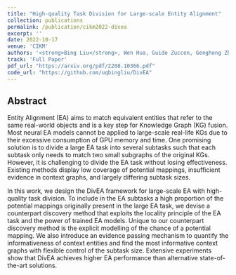 ```yaml
---
title: "High-quality Task Division for Large-scale Entity Alignment"
collection: publications
permalink: /publication/cikm2022-divea
excerpt: ''
date: 2022-10-17
venue: 'CIKM'
authors: '<strong>Bing Liu</strong>, Wen Hua, Guido Zuccon, Genghong Zhao, Xia Zhang'
track: 'Full Paper'
pdf_url: "https://arxiv.org/pdf/2208.10366.pdf"
code_url: "https://github.com/uqbingliu/DivEA"
---
```


## Abstract


Entity Alignment (EA) aims to match equivalent entities that refer to the same real-world objects and is a key step for Knowledge Graph (KG) fusion. Most neural EA models cannot be applied to large-scale real-life KGs due to their excessive consumption of GPU memory and time.
One promising solution is to divide a large EA task into several subtasks such that each subtask only needs to match two small subgraphs of the original KGs. However, it is challenging to divide the EA task without losing effectiveness. Existing methods display low coverage of potential mappings, insufficient evidence in context graphs, and largely differing subtask sizes.

In this work, we design the DivEA framework for large-scale EA with high-quality task division.
To include in the EA subtasks a high proportion of the potential mappings originally present in the large EA task, we devise a counterpart discovery method that exploits the locality principle of the EA task and the power of trained EA models. Unique to our counterpart discovery method is the explicit modelling of the chance of a potential mapping.
We also introduce an evidence passing mechanism to quantify the informativeness of context entities and find the most informative context graphs with flexible control of the subtask size.
Extensive experiments show that DivEA achieves higher EA  performance than alternative state-of-the-art solutions.
